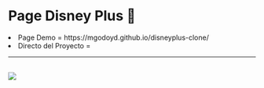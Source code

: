 
# Page Disney Plus 💙
<li>Page Demo = https://mgodoyd.github.io/disneyplus-clone/ <br></li>
<li>Directo del Proyecto = <br></li>


<hr>
<br>
<img src="https://i.imgur.com/9diSoLn.jpg">
